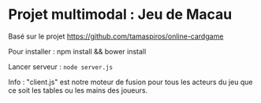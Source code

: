 # Projet multimodal : Jeu de Macau

Basé sur le projet https://github.com/tamaspiros/online-cardgame

Pour installer : npm install && bower install

Lancer serveur : ``` node server.js ```

Info : "client.js" est notre moteur de fusion pour tous les acteurs du jeu que ce soit les tables ou les mains des joueurs.
